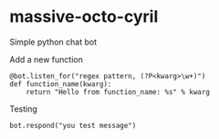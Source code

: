 massive-octo-cyril
==================

Simple python chat bot


Add a new function

    @bot.listen_for("regex pattern, (?P<kwarg>\w+)")
    def function_name(kwarg):
        return "Hello from function_name: %s" % kwarg

Testing

    bot.respond("you test message")
